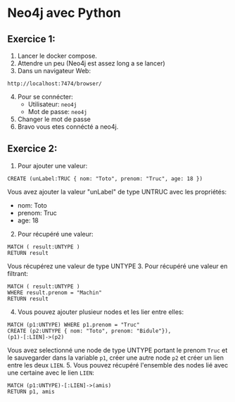 # Neo4j avec Python

## Exercice 1:
1. Lancer le docker compose.
2. Attendre un peu (Neo4j est assez long a se lancer)
3. Dans un navigateur Web:
```URL
http://localhost:7474/browser/
```
4. Pour se connécter:
    * Utilisateur: `neo4j`
    * Mot de passe: `neo4j`
5. Changer le mot de passe
6. Bravo vous etes connécté a neo4j.

## Exercice 2:
1. Pour ajouter une valeur:
```Neo4J
CREATE (unLabel:TRUC { nom: "Toto", prenom: "Truc", age: 18 })
```
Vous avez ajouter la valeur "unLabel" de type UNTRUC avec les propriétés:
* nom: Toto
* prenom: Truc
* age: 18
2. Pour récupéré une valeur:
```Neo4j
MATCH ( result:UNTYPE ) 
RETURN result
```
Vous récupérez une valeur de type UNTYPE
3. Pour récupéré une valeur en filtrant:
```Neo4j
MATCH ( result:UNTYPE ) 
WHERE result.prenom = "Machin"
RETURN result
```
4. Vous pouvez ajouter plusieur nodes et les lier entre elles:
```Neo4j
MATCH (p1:UNTYPE) WHERE p1.prenom = "Truc"
CREATE (p2:UNTYPE { nom: "Toto", prenom: "Bidule"}),
(p1)-[:LIEN]->(p2)
```
Vous avez selectionné une node de type UNTYPE portant le prenom `Truc` et le sauvegarder dans la variable `p1`, créer une autre node `p2` et créer un lien entre les deux `LIEN`.
5. Vous pouvez récupéré l'ensemble des nodes lié avec une certaine avec le lien `LIEN`:
```Neo4j
MATCH (p1:UNTYPE)-[:LIEN]->(amis)
RETURN p1, amis
```